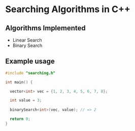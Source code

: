 # Searching Algorithms in C++
## Algorithms Implemented
- Linear Search
- Binary Search

## Example usage
```cpp
#include "searching.h"

int main() {

  vector<int> vec = {1, 2, 3, 4, 5, 6, 7, 8};

  int value = 3;
  
  binarySearch<int>(vec, value); // => 2

  return 0;
}
```
